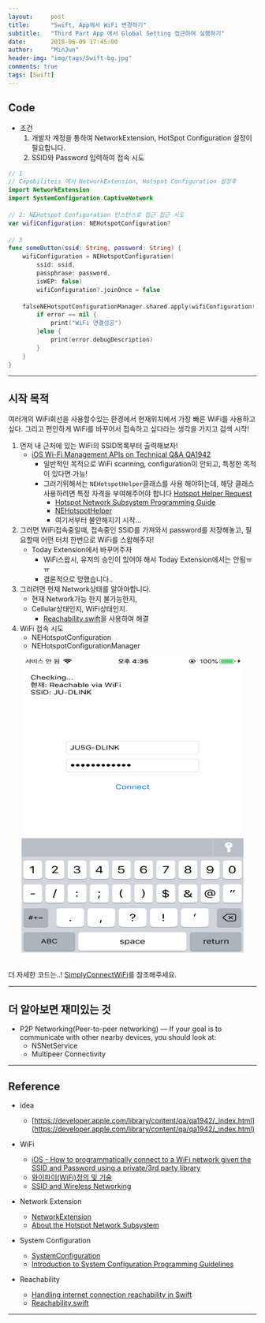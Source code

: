 ```yaml
---
layout:     post
title:      "Swift, App에서 WiFi 변경하기"
subtitle:   "Third Part App 에서 Global Setting 접근하여 실행하기"
date:       2018-06-09 17:45:00
author:     "MinJun"
header-img: "img/tags/Swift-bg.jpg"
comments: true 
tags: [Swift]
---
```


## Code 

- 조건
	1. 개발자 계정을 통하여 NetworkExtension, HotSpot Configuration 설정이 필요합니다. 
	2. SSID와 Password 입력하여 접속 시도 

```swift
// 1 
// Capabiliteis 에서 NetworkExtension, Hotspot Configuration 설정후
import NetworkExtension
import SystemConfiguration.CaptiveNetwork

// 2: NEHotspot Configuration 인스턴스로 접근 접근 시도 
var wifiConfiguration: NEHotspotConfiguration?

// 3
func someButton(ssid: String, password: String) {
	wifiConfiguration = NEHotspotConfiguration(
		ssid: ssid,
		passphrase: password,
		isWEP: false)
		wifiConfiguration?.joinOnce = false
		
	falseNEHotspotConfigurationManager.shared.apply(wifiConfiguration!) { error in
		if error == nil {
			print("WiFi 연결성공")
		}else {
			print(error.debugDescription)
		}
	}
}
```

---

## 시작 목적

여러개의 WiFi회선을 사용할수있는 환경에서 현재위치에서 가장 빠른 WiFi를 사용하고 싶다. 그리고 편안하게 WiFi를 바꾸어서 접속하고 싶다라는 생각을 가지고 검색 시작! 

1. 먼저 내 근처에 있는 WiFi의 SSID목록부터 출력해보자! 
	- [iOS Wi-Fi Management APIs on Technical Q&A QA1942](https://developer.apple.com/library/archive/qa/qa1942/_index.html)
		- 일반적인 목적으로 WiFi scanning, configuration이 안되고, 특정한 목적이 있다면 가능!
		- 그러기위해서는 `NEHotspotHelper`클래스를 사용 해야하는데, 해당 클래스 사용하려면 특정 자격을 부여해주어야 합니다  [Hotspot Helper Request](https://developer.apple.com//contact/request/network-extension/) 
			- [Hotspot Network Subsystem Programming Guide](https://developer.apple.com/library/archive/documentation/NetworkingInternet/Conceptual/Hotspot_Network_Subsystem_Guide/Contents/AuthStateMachine.html#//apple_ref/doc/uid/TP40016639-CH2-SW1)
			- [NEHotspotHelper](https://developer.apple.com/documentation/networkextension/nehotspothelper)
			- 여기서부터 불안해지기 시작... 
2. 그러면 WiFi접속중일때, 접속중인 SSID를 가져와서 password를 저장해놓고, 필요할때 어떤 터치 한번으로 WiFi를 스왑해주자! 
	- Today Extension에서 바꾸어주자
		- WiFi스왑시, 유저의 승인이 있어야 해서 Today Extension에서는 안됨ㅠㅠ 
		- 결론적으로 망했습니다..
3. 그러려면 현재 Network상태를 알아야합니다. 
	- 현재 Network가능 한지 불가능한지, 
	- Cellular상태인지, WiFi상태인지. 
		- [Reachability.swift](https://github.com/ashleymills/Reachability.swift)을 사용하여 해결 
4. WiFi 접속 시도
	- NEHotspotConfiguration
	- NEHotspotConfigurationManager
	
<center><img src="/img/posts/title.PNG" width="450" height="600"></center> <br>

더 자세한 코드는..! [SimplyConnectWiFi](https://github.com/devminjun/SimplyConnectWiFi)를 참조해주세요.
	
---

## 더 알아보면 재미있는 것 

- P2P Networking(Peer-to-peer networking) — If your goal is to communicate with other nearby devices, you should look at:
	- NSNetService
	- Multipeer Connectivity


---

## Reference 

- idea
	- [https://developer.apple.com/library/content/qa/qa1942/_index.html](https://developer.apple.com/library/content/qa/qa1942/_index.html)

- WiFi
	- [iOS - How to programmatically connect to a WiFi network given the SSID and Password using a private/3rd party library](https://stackoverflow.com/questions/36303123/ios-how-to-programmatically-connect-to-a-wifi-network-given-the-ssid-and-passw/36303575)<br>
	- [와이파이(WiFi)정의 및 기술](https://blog.naver.com/kos4042/110093080024)<br>
	- [SSID and Wireless Networking](https://www.lifewire.com/definition-of-service-set-identifier-816547)<br>
- Network Extension
	- [NetworkExtension](https://developer.apple.com/documentation/networkextension)<br>
	- [About the Hotspot Network Subsystem](https://developer.apple.com/library/archive/documentation/NetworkingInternet/Conceptual/Hotspot_Network_Subsystem_Guide/Contents/Introduction.html#//apple_ref/doc/uid/TP40016639)<br>
- System Configuration 
	- [SystemConfiguration](https://developer.apple.com/documentation/systemconfiguration)<br>
	- [Introduction to System Configuration Programming Guidelines](https://developer.apple.com/library/content/documentation/Networking/Conceptual/SystemConfigFrameworks/SC_Intro/SC_Intro.html#//apple_ref/doc/uid/TP40001065-CH201-TPXREF101)
- Reachability
	- [Handling internet connection reachability in Swift](https://blog.pusher.com/handling-internet-connection-reachability-swift/)
	- [Reachability.swift](https://github.com/ashleymills/Reachability.swift)


---
